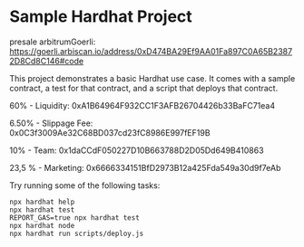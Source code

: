# Sample Hardhat Project

presale arbitrumGoerli: https://goerli.arbiscan.io/address/0xD474BA29Ef9AA01Fa897C0A65B23872D8Cd8C146#code



This project demonstrates a basic Hardhat use case. It comes with a sample contract, a test for that contract, and a script that deploys that contract.



60% - Liquidity: 0xA1B64964F932CC1F3AFB26704426b33BaFC71ea4

6.50% - Slippage Fee: 0x0C3f3009Ae32C68BD037cd23fC8986E997fEF19B


10%  - Team: 0x1daCCdF050227D10B663788D2D05Dd649B410863


23,5 %  - Marketing: 0x6666334151BfD2973B12a425Fda549a30d9f7eAb

Try running some of the following tasks:

```shell
npx hardhat help
npx hardhat test
REPORT_GAS=true npx hardhat test
npx hardhat node
npx hardhat run scripts/deploy.js
```
